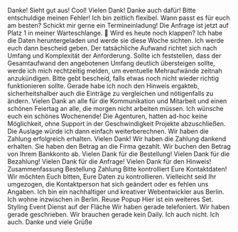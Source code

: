 Danke!
Sieht gut aus!
Cool!
Vielen Dank!
Danke auch dafür!
Bitte entschuldige meinen Fehler!
Ich bin zeitlich flexibel.
Wann passt es für euch am besten?
Schickt mir gerne ein Termineinladung!
Die Anfrage ist jetzt auf Platz 1 in meiner Warteschlange. 🐍
Wird es heute noch klappen?
Ich habe die Daten heruntergeladen und werde sie diese Woche sichten.
Ich werde euch dann bescheid geben.
Der tatsächliche Aufwand richtet sich nach Umfang und Komplexität der Anforderung.
Sollte ich feststellen, dass der Gesamtaufwand den angebotenen Umfang deutlich übersteigen sollte, werde ich mich rechtzeitig melden, um eventuelle Mehraufwände zeitnah anzukündigen.
Bitte gebt bescheid, falls etwas noch nicht wieder richtig funktionieren
sollte.
Gerade habe ich noch den Hinweis ergakteb, sicherheitshalber auch die Einträge zu vergleichen und nötigenfalls zu ändern.
Vielen Dank an alle für die Kommunikation und Mitarbeit und einen schönen Feiertag an alle, die morgen nicht arbeiten müssen.
Ich wünsche euch ein schönes Wochenende!
Die Agenturen, hatten ad-hoc keine Möglichkeit, ohne Support in der Geschwindigkeit Projekte abzuschließen.
Die Auslage würde ich dann einfach weiterberechnen.
Wir haben die Zahlung erfolgreich erhalten. Vielen Dank!
Wir haben die Zahlung dankend erhalten.
Sie haben den Betrag an die Firma gezahlt.
Wir buchen den Betrag von Ihrem Bankkonto ab.
Vielen Dank für die Bestellung!
Vielen Dank für die Bezahlung!
Vielen Dank für die Anfrage!
Vielen Dank für den Hinweis!
Zusammenfassung Bestellung Zahlung
Bitte kontrolliert Eure Kontaktdaten!
Wir möchten Euch bitten, Eure Daten zu kontrollieren.
Vielleicht seid Ihr umgezogen, die Kontaktperson hat sich geändert oder es fehlen uns Angaben.
Ich bin ein nachhaltiger und kreativer Webentwickler aus Berlin.
Ich wohne inzwischen in Berlin.
Reuse Popup
Hier ist ein weiteres Set.
Styling Event Dienst auf der Fläche
Wir haben gerade telefoniert.
Wir haben gerade geschrieben.
Wir brauchen gerade kein Daily.
Ich auch nicht.
Ich auch.
Danke und viele Grüße